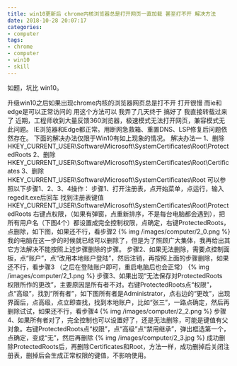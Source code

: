```yaml
---
title: win10更新后 chrome内核浏览器总是打开网页一直加载 甚至打不开 解决方法
date: 2018-10-28 20:07:17
categories:
- computer
tags:
- chrome
- computer
- win10
- skill
---
```

如题，坑比 win10。
<!-- more -->
升级win10之后如果出现chrome内核的浏览器网页总是打不开 打开很慢 而ie和edge是可以正常访问的 用这个方法可以 我弄了几天终于 搞好了 我直接转载过来了 
近期，工程师收到大量反馈360浏览器，极速模式无法打开网页，兼容模式无此问题。
IE浏览器和Edge都正常。用断网急救箱、重置DNS、LSP修复后问题依然存在。
下面的解决办法仅限于Win10有如上现象的情况。
解决办法一
1、删除HKEY_CURRENT_USER\Software\Microsoft\SystemCertificates\Root\ProtectedRoots 
2、删除HKEY_CURRENT_USER\Software\Microsoft\SystemCertificates\Root\Certificates
3、删除HKEY_CURRENT_USER\Software\Microsoft\SystemCertificates\Root
可以参照以下步骤1、2、3、4操作：
步骤1、打开注册表，点开始菜单，点运行，输入regedit.exe后回车
找到注册表键值HKEY_CURRENT_USER\Software\Microsoft\SystemCertificates\Root\ProtectedRoots 
右键点权限，（如果有弹窗，点重新排序，不是每台电脑都会遇到），把所有用户名（下图4个）都设置成完全控制权限，点确定，右键ProtectedRoots，点删除，如下图，如果还不行，看步骤2
{% img /images/computer/2_0.png %}
我的电脑在这一步的时候就已经可以删除了，但是为了照顾广大集体，我再给出其它方法解决不能按照上述步骤删除的步骤。
步骤2、如果无法删除，需要点控制面板，点“账户”，点“改用本地账户登陆”，然后注销，再按照上面的步骤删除，如果还不行，看步骤3
（之后在登陆账户即可，重启电脑后也会正常）
{% img /images/computer/2_1.png %}
步骤3、如果出现“无法保存对ProtectedRoots 权限所作的更改”，主要原因是所有者不对。右键ProtectedRoots点“权限”，点“高级”，找到“所有者”，如下图所有者是Administrator，点右边的“更改”，出现界面后，点高级，点立即查找，找到本地账户，比如“张三”，一路点确定，然后再删除试试，如果还不行，看步骤4
{% img /images/computer/2_2.png %}
步骤4、如果所有者对了，完全控制也可以设置好了，还是无法删除，可能是键值有父对象。右键ProtectedRoots点“权限”，点“高级”点“禁用继承”，弹出框选第一个，点确定，变成“无”，然后再删除
{% img /images/computer/2_3.jpg %}
成功删除ProtectedRoots后，再删除Certificates和Root，方法一样，成功删掉后关闭注册表，删掉后会生成正常权限的键值，不影响使用。



